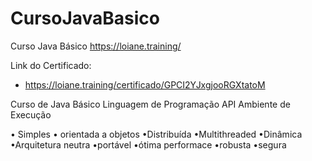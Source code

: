 # CursoJavaBasico
Curso Java Básico 
https://loiane.training/

Link do Certificado: 
* https://loiane.training/certificado/GPCI2YJxgjooRGXtatoM

Curso de Java Básico
Linguagem de Programação
API
Ambiente de Execução

 • Simples
 • orientada a objetos
 •Distribuída
 •Multithreaded
 •Dinâmica
 •Arquitetura neutra
 •portável
 •ótima performace
 •robusta 
 •segura

